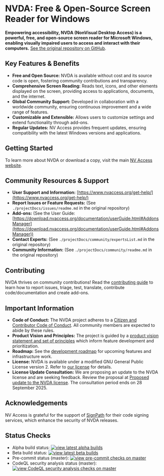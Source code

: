 # NVDA: Free & Open-Source Screen Reader for Windows

**Empowering accessibility, NVDA (NonVisual Desktop Access) is a powerful, free, and open-source screen reader for Microsoft Windows, enabling visually impaired users to access and interact with their computers.**  [See the original repository on GitHub](https://github.com/nvaccess/nvda).

## Key Features & Benefits

*   **Free and Open Source:** NVDA is available without cost and its source code is open, fostering community contributions and transparency.
*   **Comprehensive Screen Reading:**  Reads text, icons, and other elements displayed on the screen, providing access to applications, documents, and the internet.
*   **Global Community Support:** Developed in collaboration with a worldwide community, ensuring continuous improvement and a wide range of features.
*   **Customizable and Extensible:**  Allows users to customize settings and extend functionality through add-ons.
*   **Regular Updates:** NV Access provides frequent updates, ensuring compatibility with the latest Windows versions and applications.

##  Getting Started

To learn more about NVDA or download a copy, visit the main [NV Access website](http://www.nvaccess.org/).

##  Community Resources & Support

*   **User Support and Information:** [https://www.nvaccess.org/get-help/](https://www.nvaccess.org/get-help/)
*   **Report Issues or Feature Requests:**  (See `./projectDocs/issues/readme.md` in the original repository)
*   **Add-ons:** (See the User Guide: [https://download.nvaccess.org/documentation/userGuide.html#AddonsManager](https://download.nvaccess.org/documentation/userGuide.html#AddonsManager))
*   **Contact Experts:** (See `./projectDocs/community/expertsList.md` in the original repository)
*   **Community Information:** (See `./projectDocs/community/readme.md` in the original repository)

## Contributing

NVDA thrives on community contributions!  Read the [contributing guide](./.github/CONTRIBUTING.md) to learn how to report issues, triage, test, translate, contribute code/documentation and create add-ons.

##  Important Information

*   **Code of Conduct:** The NVDA project adheres to a [Citizen and Contributor Code of Conduct](CODE_OF_CONDUCT.md).  All community members are expected to abide by these rules.
*   **Product Vision and Principles:** The project is guided by a [product vision statement and set of principles](./projectDocs/product_vision.md) which inform feature development and prioritization.
*   **Roadmap:**  See the [development roadmap](https://www.nvaccess.org/post/nvda-roadmap/) for upcoming features and infrastructure work.
*   **License:** NVDA is available under a modified GNU General Public License version 2. Refer to [our license](./copying.txt) for details.
*   **License Update Consultation:** We are proposing an update to the NVDA license and are seeking feedback. Review the proposal at [Proposed update to the NVDA license](https://github.com/nvaccess/nvda/discussions/18574). The consultation period ends on 28 September 2025.

##  Acknowledgements

NV Access is grateful for the support of [SignPath](https://www.signpath.io/) for their code signing services, which enhance the security of NVDA releases.

## Status Checks

*   Alpha build status: [![view latest alpha builds](https://github.com/nvaccess/nvda/actions/workflows/testAndPublish.yml/badge.svg?branch=master)](https://github.com/nvaccess/nvda/actions/workflows/testAndPublish.yml?query=branch%3Amaster+event%3Apush)
*   Beta build status: [![view latest beta builds](https://github.com/nvaccess/nvda/actions/workflows/testAndPublish.yml/badge.svg?branch=beta)](https://github.com/nvaccess/nvda/actions/workflows/testAndPublish.yml?query=branch%3Abeta+event%3Apush)
*   Pre-commit status (master): [![view pre-commit checks on master](https://results.pre-commit.ci/badge/github/nvaccess/nvda/master.svg)](https://results.pre-commit.ci/latest/github/nvaccess/nvda/master)
*   CodeQL security analysis status (master): [![view CodeQL security analysis checks on master](https://github.com/nvaccess/nvda/actions/workflows/github-code-scanning/codeql/badge.svg?branch=master)](https://github.com/nvaccess/nvda/actions/workflows/github-code-scanning/codeql?query=branch%3Amaster)